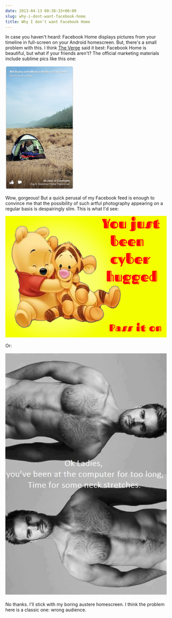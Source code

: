 ```yaml
---
date: 2013-04-13 00:38:33+00:00
slug: why-i-dont-want-facebook-home
title: Why I don't want Facebook Home
---
```


In case you haven't heard: Facebook Home displays pictures from your timeline in full-screen on your Android homescreen. But, there's a small problem with this. I think [The Verge](http://www.theverge.com/2013/4/5/4187062/facebook-home-is-beautiful-but-what-if-your-friends-arent/in/3934953) said it best: Facebook Home is beautiful, but what if your friends aren't? The official marketing materials include sublime pics like this one:


![fbh](/images/fbh.png)


Wow, gorgeous! But a quick perusal of my Facebook feed is enough to convince me that the possibility of such artful photography appearing on a regular basis is despairingly slim. This is what I'd see:


![pic5](/images/pic5.png)


Or:


![pic4](/images/pic4.jpg)


No thanks. I'll stick with my boring austere homescreen. I think the problem here is a classic one: wrong audience.
